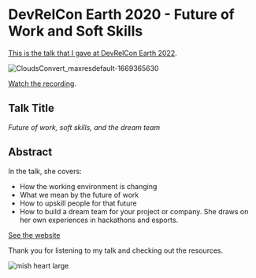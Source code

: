 # DevRelCon Earth 2020 - Future of Work and Soft Skills

[This is the talk that I gave at DevRelCon Earth 2022](https://developerrelations.com/event/devrelcon-earth-2020).

![CloudsConvert_maxresdefault-1669365630](https://user-images.githubusercontent.com/36594527/203937817-09974e89-38cc-40b9-8410-4bb14bf718f9.jpg)

[Watch the recording](https://youtu.be/X28lal278zA).

## Talk Title

_Future of work, soft skills, and the dream team_

## Abstract

In the talk, she covers:

- How the working environment is changing
- What we mean by the future of work
- How to upskill people for that future
- How to build a dream team for your project or company.
She draws on her own experiences in hackathons and esports.

[See the website](https://developerrelations.com/dev-rel/future-of-work-why-soft-skills-are-important)

Thank you for listening to my talk and checking out the resources.

![mish heart large](https://user-images.githubusercontent.com/36594527/195619762-82827b2e-bfdd-49b6-b8df-5b9e15f4f044.png)
